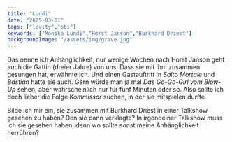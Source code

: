 ```yaml
---
title: "Lundi"
date: "2025-03-01"
tags: ["levity","obi"]
keywords: ["Monika Lundi","Horst Janson","Burkhard Driest"]
backgroundImage: "/assets/img/grave.jpg"
---
```

Das nenne ich Anhänglichkeit, nur wenige Wochen nach Horst Janson geht auch die Gattin (dreier Jahre) von uns. Dass sie mit ihm zusammen gesungen hat, erwähnte ich. Und einen Gastauftritt in *Salto Mortale* und *Bastian* hatte sie auch. Gern würde man ja mal *Das Go-Go-Girl vom Blow-Up* sehen, aber wahrscheinlich nur für fünf Minuten oder so. Also sollte ich doch lieber die Folge *Kommissar* suchen, in der sie mitspielen durfte.

Bilde ich mir ein, sie zusammen mit Burkhard Driest in einer Talkshow gesehen zu haben? Den sie dann verklagte? In irgendeiner Talkshow muss ich sie gesehen haben, denn wo sollte sonst meine Anhänglichkeit herrühren?